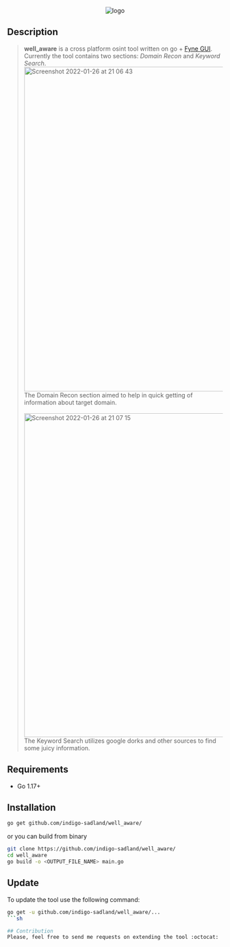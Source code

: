 <p align="center">
  <img src="https://user-images.githubusercontent.com/37074372/151218209-4834240b-48b6-4f22-8197-5f5a3d3a1a66.png" alt="logo"/>
</p>

## Description
>**well_aware** is a cross platform osint tool written on go + [Fyne GUI](https://github.com/fyne-io/fyne). \
>Currently the tool contains two sections: *Domain Recon* and *Keyword Search*.
> <img width="758" alt="Screenshot 2022-01-26 at 21 06 43" src="https://user-images.githubusercontent.com/37074372/151221396-1d214d17-cdcd-42a3-b3e4-c92cf4d18420.png"> \
>The Domain Recon section aimed to help in quick getting of information about target domain. \
>\
><img width="756" alt="Screenshot 2022-01-26 at 21 07 15" src="https://user-images.githubusercontent.com/37074372/151222394-14887186-f2ad-417f-ba75-2ff53131b110.png">\
>The Keyword Search utilizes google dorks and other sources to find some juicy information.

## Requirements

- Go 1.17+

## Installation

```sh
go get github.com/indigo-sadland/well_aware/
```
or you can build from binary
```sh
git clone https://github.com/indigo-sadland/well_aware/
cd well_aware
go build -o <OUTPUT_FILE_NAME> main.go
```

## Update

To update the tool use the following command:
```sh
go get -u github.com/indigo-sadland/well_aware/...
```sh

## Contribution
Please, feel free to send me requests on extending the tool :octocat:

